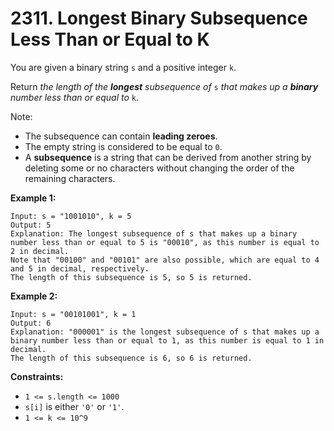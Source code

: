 # 2311. Longest Binary Subsequence Less Than or Equal to K

You are given a binary string `s` and a positive integer `k`.

Return *the length of the **longest** subsequence of* `s` *that makes up a **binary** number less than or equal to* `k`.

Note:

- The subsequence can contain **leading zeroes**.
- The empty string is considered to be equal to `0`.
- A **subsequence** is a string that can be derived from another string by deleting some or no characters without changing the  order of the remaining characters.

**Example 1:**

```()
Input: s = "1001010", k = 5
Output: 5
Explanation: The longest subsequence of s that makes up a binary number less than or equal to 5 is "00010", as this number is equal to 2 in decimal.
Note that "00100" and "00101" are also possible, which are equal to 4 and 5 in decimal, respectively.
The length of this subsequence is 5, so 5 is returned.
```

**Example 2:**

```()
Input: s = "00101001", k = 1
Output: 6
Explanation: "000001" is the longest subsequence of s that makes up a binary number less than or equal to 1, as this number is equal to 1 in decimal.
The length of this subsequence is 6, so 6 is returned.
```

**Constraints:**

- `1 <= s.length <= 1000`
- `s[i]` is either `'0'` or `'1'`.
- `1 <= k <= 10^9`
